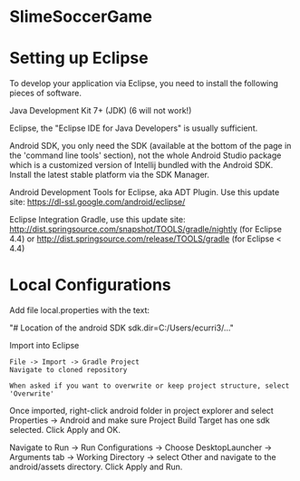 # SlimeSoccerGame

# Setting up Eclipse

To develop your application via Eclipse, you need to install the following pieces of software.

Java Development Kit 7+ (JDK) (6 will not work!)

Eclipse, the "Eclipse IDE for Java Developers" is usually sufficient.

Android SDK, you only need the SDK (available at the bottom of the page in the 'command line tools' section), not the whole Android Studio package which is a customized version of Intellij bundled with the Android SDK. Install the latest stable platform via the SDK Manager.

Android Development Tools for Eclipse, aka ADT Plugin. Use this update site: https://dl-ssl.google.com/android/eclipse/

Eclipse Integration Gradle, use this update site: http://dist.springsource.com/snapshot/TOOLS/gradle/nightly (for Eclipse 4.4) or http://dist.springsource.com/release/TOOLS/gradle (for Eclipse < 4.4)

# Local Configurations

Add file local.properties with the text:

"# Location of the android SDK
sdk.dir=C:/Users/ecurri3/..."

Import into Eclipse

	File -> Import -> Gradle Project
	Navigate to cloned repository

	When asked if you want to overwrite or keep project structure, select 'Overwrite'

Once imported, right-click android folder in project explorer and select Properties -> Android and make sure Project Build Target has one sdk selected. Click Apply and OK.

Navigate to Run -> Run Configurations -> Choose DesktopLauncher -> Arguments tab -> Working Directory -> select Other and navigate to the android/assets directory. Click Apply and Run.
